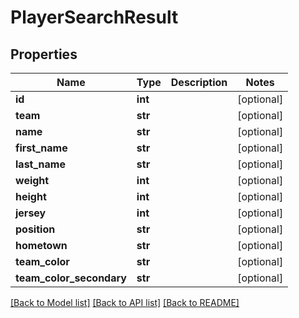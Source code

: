 # PlayerSearchResult

## Properties
Name | Type | Description | Notes
------------ | ------------- | ------------- | -------------
**id** | **int** |  | [optional] 
**team** | **str** |  | [optional] 
**name** | **str** |  | [optional] 
**first_name** | **str** |  | [optional] 
**last_name** | **str** |  | [optional] 
**weight** | **int** |  | [optional] 
**height** | **int** |  | [optional] 
**jersey** | **int** |  | [optional] 
**position** | **str** |  | [optional] 
**hometown** | **str** |  | [optional] 
**team_color** | **str** |  | [optional] 
**team_color_secondary** | **str** |  | [optional] 

[[Back to Model list]](../README.md#documentation-for-models) [[Back to API list]](../README.md#documentation-for-api-endpoints) [[Back to README]](../README.md)


